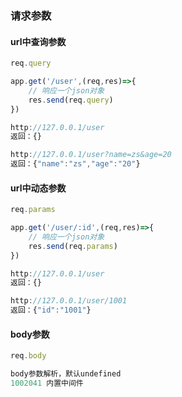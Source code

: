 ### 请求参数

#### url中查询参数

```js
req.query
```

```js
app.get('/user',(req,res)=>{
    // 响应一个json对象
    res.send(req.query)
})
```

```js
http://127.0.0.1/user  
返回：{}

http://127.0.0.1/user?name=zs&age=20
返回：{"name":"zs","age":"20"}
```

#### url中动态参数

```js
req.params
```

```js
app.get('/user/:id',(req,res)=>{
    // 响应一个json对象
    res.send(req.params)
})
```

```js
http://127.0.0.1/user
返回：{}

http://127.0.0.1/user/1001
返回：{"id":"1001"}
```

#### body参数

```js
req.body
```

```js
body参数解析，默认undefined
1002041 内置中间件
```

